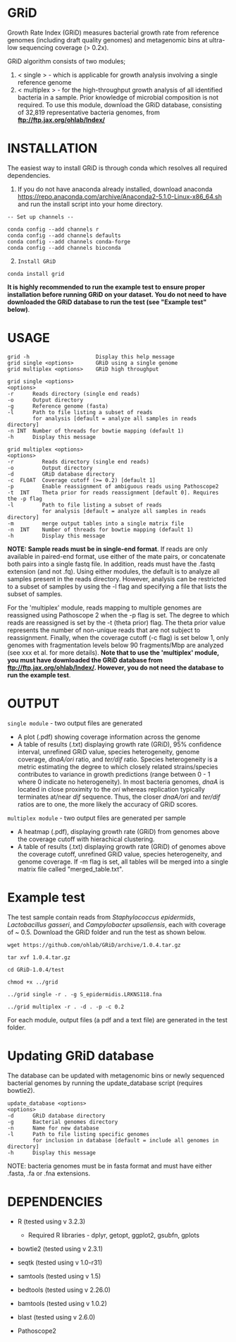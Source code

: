 # GRiD
Growth Rate Index (GRiD) measures bacterial growth rate from reference genomes (including draft quality genomes) and metagenomic bins at ultra-low sequencing coverage (> 0.2x). 

GRiD algorithm consists of two modules;

1. < single > - which is applicable for growth analysis involving a single reference genome
2. < multiplex > - for the high-throughput growth analysis of all identified bacteria in a sample. Prior knowledge of microbial composition is not required. To use this module, download the GRiD database, consisting of 32,819 representative bacteria genomes, from **ftp://ftp.jax.org/ohlab/Index/**   

# INSTALLATION
The easiest way to install GRiD is through conda which resolves all required dependencies. 

1.    If you do not have anaconda already installed, download anaconda https://repo.anaconda.com/archive/Anaconda2-5.1.0-Linux-x86_64.sh and run the install script into your home directory.
    
    -- Set up channels --
    
    conda config --add channels r
    conda config --add channels defaults
    conda config --add channels conda-forge
    conda config --add channels bioconda


2.     Install GRiD

`conda install grid`

**It is highly recommended to run the example test to ensure proper installation before running GRiD on your dataset. You do not need to have downloaded the GRiD database to run the test (see "Example test" below)**.



# USAGE

    grid -h                     Display this help message
    grid single <options>       GRiD using a single genome
    grid multiplex <options>    GRiD high throughput

    grid single <options>
    <options>
    -r      Reads directory (single end reads)
    -o      Output directory
    -g      Reference genome (fasta)
    -l      Path to file listing a subset of reads
            for analysis [default = analyze all samples in reads directory]
    -n INT  Number of threads for bowtie mapping (default 1)
    -h      Display this message

    grid multiplex <options>
    <options>
    -r         Reads directory (single end reads)
    -o         Output directory
    -d         GRiD database directory
    -c  FLOAT  Coverage cutoff (>= 0.2) [default 1]
    -p         Enable reassignment of ambiguous reads using Pathoscope2
    -t  INT    Theta prior for reads reassignment [default 0]. Requires the -p flag
    -l         Path to file listing a subset of reads
               for analysis [default = analyze all samples in reads directory]
    -m         merge output tables into a single matrix file
    -n  INT    Number of threads for bowtie mapping (default 1)
    -h         Display this message


**NOTE: Sample reads must be in single-end format**. If reads are only available in paired-end format, use either of the mate pairs, or concatenate both pairs into a single fastq file. In addition, reads must have the .fastq extension (and not .fq). Using either modules, the default is to analyze all samples present in the reads directory. However, analysis can be restricted to a subset of samples by using the -l flag and specifying a file that lists the subset of samples.    

For the 'multiplex' module, reads mapping to multiple genomes are reassigned using Pathoscope 2 when the -p flag is set. The degree to which reads are reassigned is set by the -t (theta prior) flag. The theta prior value represents the number of non-unique reads that are not subject to reassignment. Finally, when the coverage cutoff (-c flag) is set below 1, only genomes with fragmentation levels below 90 fragments/Mbp are analyzed (see xxx et al. for more details). **Note that to use the 'multiplex' module, you must have downloaded the GRiD database from ftp://ftp.jax.org/ohlab/Index/. However, you do not need the database to run the example test**.

# OUTPUT
`single module` - two output files are generated
- A plot (.pdf) showing coverage information across the genome 
- A table of results (.txt) displaying growth rate (GRiD), 95% confidence interval, unrefined GRiD value, species heterogeneity, genome coverage, *dnaA/ori* ratio, and *ter/dif* ratio. Species heterogeneity is a metric estimating the degree to which closely related strains/species contributes to variance in growth predictions (range between 0 - 1 where 0 indicate no heterogeneity). In most bacteria genomes, *dnaA* is located in close proximity to the *ori* whereas replication typically terminates at/near *dif* sequence. Thus, the closer *dnaA/ori* and *ter/dif* ratios are to one, the more likely the accuracy of GRiD scores.  

`multiplex module` - two output files are generated per sample
- A heatmap (.pdf), displaying growth rate (GRiD) from genomes above the coverage cutoff with hierachical clustering. 
- A table of results (.txt) displaying growth rate (GRiD) of genomes above the coverage cutoff, unrefined GRiD value, species heterogeneity, and genome coverage. If -m flag is set, all tables will be merged into a single matrix file called "merged_table.txt".


# Example test
The test sample contain reads from *Staphylococcus epidermids*, *Lactobacillus gasseri*, and *Campylobacter upsaliensis*, each with coverage of ~ 0.5. Download the GRiD folder and run the test as shown below. 

`wget https://github.com/ohlab/GRiD/archive/1.0.4.tar.gz`

`tar xvf 1.0.4.tar.gz`

`cd GRiD-1.0.4/test`

`chmod +x ../grid`

`../grid single -r . -g S_epidermidis.LRKNS118.fna`

`../grid multiplex -r . -d . -p -c 0.2`

For each module, output files (a pdf and a text file) are generated in the test folder.


# Updating GRiD database 
The database can be updated with metagenomic bins or newly sequenced bacterial genomes by running the update_database script (requires bowtie2).
 

    update_database <options>
    <options>
    -d      GRiD database directory
    -g      Bacterial genomes directory
    -n      Name for new database
    -l      Path to file listing specific genomes
            for inclusion in database [default = include all genomes in directory]
    -h      Display this message

NOTE: bacteria genomes must be in fasta format and must have either .fasta, .fa or .fna extensions.


# DEPENDENCIES
- R (tested using v 3.2.3) 
    - Required R libraries - 
    dplyr,
    getopt,
    ggplot2,
    gsubfn,
    gplots
    
- bowtie2 (tested using v 2.3.1)
- seqtk (tested using v 1.0-r31)
- samtools (tested using v 1.5)
- bedtools (tested using v 2.26.0)
- bamtools (tested using v 1.0.2)
- blast (tested using v 2.6.0)
- Pathoscope2    
